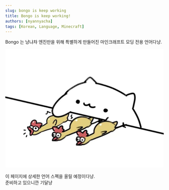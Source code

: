 ```yaml
---
slug: bongo is keep working
title: Bongo is keep working!
authors: [nyannyacha]
tags: [Korean, Language, Minecraft]
---
```


Bongo 는 냥냐챠 엔진만을 위해 특별하게 만들어진 마인크래프트 모딩 전용 언어다냥.

![](banner.webp)

이 페이지에 상세한 언어 스펙을 올릴 예정이다냥.<br/>
준비하고 있으니깐 기달냥